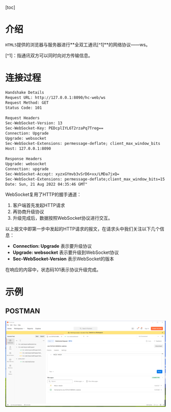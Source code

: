 [toc]

# 介绍	

`HTML5`提供的浏览器与服务器进行**全双工通讯[^1]**的网络协议——ws。

[^1]：指通讯双方可以同时向对方传输信息。

# 连接过程

``` text
Handshake Details
Request URL: http://127.0.0.1:8090/hc-web/ws
Request Method: GET
Status Code: 101 

Request Headers
Sec-WebSocket-Version: 13
Sec-WebSocket-Key: PEDcplIYL6T2rzaPq7Treg==
Connection: Upgrade
Upgrade: websocket
Sec-WebSocket-Extensions: permessage-deflate; client_max_window_bits
Host: 127.0.0.1:8090

Response Headers
Upgrade: websocket
Connection: upgrade
Sec-WebSocket-Accept: xyzxGYmvb3vSrD6+xx/LMDa7jxQ=
Sec-WebSocket-Extensions: permessage-deflate;client_max_window_bits=15
Date: Sun, 21 Aug 2022 04:35:46 GMT"
```

WebSocket复用了HTTP的握手通道：

1. 客户端首先发起HTTP请求
2. 再协商升级协议
3. 升级完成后，数据按照WebSocket协议进行交互。

以上报文中即第一步中发起的HTTP请求的报文，在请求头中我们关注以下几个信息：

- **Connection: Upgrade**	表示要升级协议
- **Upgrade: websocket**	表示要升级到WebSocket协议
- **Sec-WebSocket-Version**	表示WebSocket的版本

在响应的内容中，状态码101表示协议升级完成。

# 示例

## POSTMAN

![image-20220821123717006](https://raw.githubusercontent.com/Houchengisnull/helloworld/master/documents/images/image-websocket-postman-demo.png)